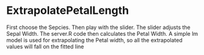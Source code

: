 ExtrapolatePetalLength
======================
First choose the Sepcies. 
Then play with the slider.
The slider adjusts the Sepal Width.
The server.R code then calculates the Petal Width.
A simple lm model is used for extrapolating the Petal width, so all the extrapolated values will fall on the fitted line
